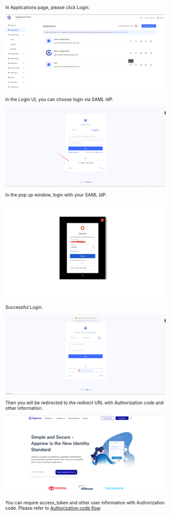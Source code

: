 <IntegrationDetailCard title="Login via SAML IdP">

In Applications page, please click Login.
<!--png should be lower case -->
![](./images/saml3.png)

In the Login UI, you can choose login via SAML IdP.

![](./images/saml4.png)

In the pop up window, login with your SAML IdP.

![](./images/saml5.png)

Successful Login.

![](./images/saml6.png)

Then you will be redirected to the redirect URL with Authorization code and other information.

![](./images/saml7.png)

You can require access_token and other user information with Authorization code. Please refer to [Authorization code flow]().

</IntegrationDetailCard>
